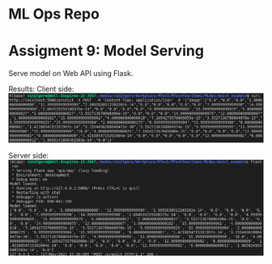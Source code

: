 # ML Ops Repo

# Assigment 9: Model Serving

Serve model on Web API using Flask.

Results:
Client side:
![Client](images/Screenshot%20from%202021-11-27%2015-23-14.png)

Server side:
![Server](images/Screenshot%20from%202021-11-27%2015-22-55.png)